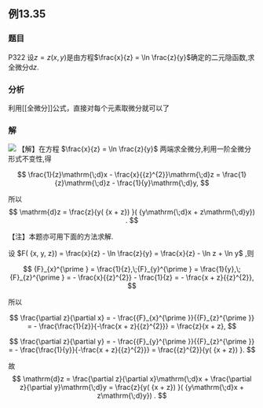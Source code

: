 ## 例13.35
### 题目
P322 设$z = z( {x, y})$是由方程$\frac{x}{z} = \ln \frac{z}{y}$确定的二元隐函数,求全微分$\mathrm{d}z$.
### 分析
利用[[全微分]]公式，直接对每个元素取微分就可以了
### 解
![](https://img.hwenyi.tech/202410262014170.webp)
【解】在方程 $\frac{x}{z} = \ln \frac{z}{y}$ 两端求全微分,利用一阶全微分形式不变性,得

$$
\frac{1}{z}\mathrm{\;d}x - \frac{x}{{z}^{2}}\mathrm{\;d}z = \frac{1}{z}\mathrm{\;d}z - \frac{1}{y}\mathrm{\;d}y,
$$

所以
$$
\mathrm{d}z = \frac{z}{y( {x + z}) }( {y\mathrm{\;d}x + z\mathrm{\;d}y}) .
$$

【注】本题亦可用下面的方法求解.

设 $F( {x, y, z}) = \frac{x}{z} - \ln \frac{z}{y} = \frac{x}{z} - \ln z + \ln y$ ,则

$$
{F}_{x}^{\prime } = \frac{1}{z},\;{F}_{y}^{\prime } = \frac{1}{y},\;{F}_{z}^{\prime } = - \frac{x}{{z}^{2}} - \frac{1}{z} = - \frac{x + z}{{z}^{2}},
$$

所以

$$
\frac{\partial z}{\partial x} = - \frac{{F}_{x}^{\prime }}{{F}_{z}^{\prime }} = - \frac{\frac{1}{z}}{-\frac{x + z}{{z}^{2}}} = \frac{z}{x + z},
$$

$$
\frac{\partial z}{\partial y} = - \frac{{F}_{y}^{\prime }}{{F}_{z}^{\prime }} = - \frac{\frac{1}{y}}{-\frac{x + z}{{z}^{2}}} = \frac{{z}^{2}}{y( {x + z}) }.
$$

故
$$
\mathrm{d}z = \frac{\partial z}{\partial x}\mathrm{\;d}x + \frac{\partial z}{\partial y}\mathrm{\;d}y = \frac{z}{y( {x + z}) }( {y\mathrm{\;d}x + z\mathrm{\;d}y}) .
$$
